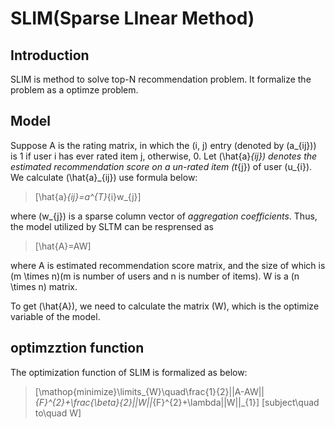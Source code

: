 # SLIM(Sparse LInear Method)

## Introduction
SLIM is method to solve top-N recommendation problem. It formalize the problem as a optimze problem.

## Model
Suppose A is the rating matrix, in which the (i, j) entry (denoted by \(a_{ij}\)) is 1 if user i has ever rated item j, otherwise, 0. Let \(\hat{a}_{ij}\) denotes the estimated recommendation score on a un-rated item \(t_{j}\) of user \(u_{i}\). We calculate \(\hat{a}_{ij}\) use formula below:
> \[\hat{a}_{ij}=a^{T}_{i}w_{j}\]

where \(w_{j}\) is a sparse column vector of *aggregation coefficients*. Thus, the model utilized by SLTM can be resprensed as
> \[\hat{A}=AW\]

where A is estimated recommendation score matrix, and the size of which is \(m \times n\)(m is number of users and n is number of items). W is a \(n \times n\) matrix.

To get \(\hat{A}\), we need to calculate the matrix \(W\), which is the optimize variable of the model.

## optimzztion function
The optimization function of SLIM is formalized as below:
> \[\mathop{minimize}\limits_{W}\quad\frac{1}{2}||A-AW||_{F}^{2}+\frac{\beta}{2}||W||_{F}^{2}+\lambda||W||_{1}\]
> \[subject\quad to\quad W\]
